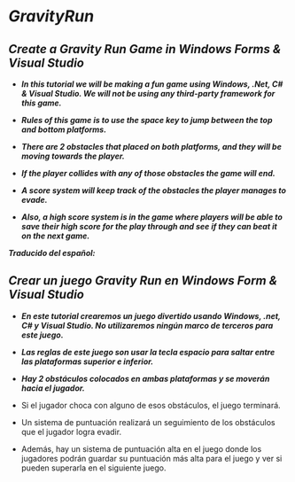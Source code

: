 # _GravityRun_

## _Create a Gravity Run Game in Windows Forms & Visual Studio_

- **_In this tutorial we will be making a fun game using Windows, .Net, C# & Visual Studio. We will not be using any third-party framework for this game._**
  
- **_Rules of this game is to use the space key to jump between the top and bottom platforms._**
  
- **_There are 2 obstacles that placed on both platforms, and they will be moving towards the player._**
  
- **_If the player collides with any of those obstacles the game will end._**
  
- **_A score system will keep track of the obstacles the player manages to evade._**
  
- **_Also, a high score system is in the game where players will be able to save their high score for the play through and see if they can beat it on the next game._**

**_Traducido del español:_**

## _Crear un juego Gravity Run en Windows Form & Visual Studio_

- **_En este tutorial crearemos un juego divertido usando Windows, .net, C# y Visual Studio. No utilizaremos ningún marco de terceros para este juego._**

- **_Las reglas de este juego son usar la tecla espacio para saltar entre las plataformas superior e inferior._**

- **_Hay 2 obstáculos colocados en ambas plataformas y se moverán hacia el jugador._**

- Si el jugador choca con alguno de esos obstáculos, el juego terminará.

- Un sistema de puntuación realizará un seguimiento de los obstáculos que el jugador logra evadir.

- Además, hay un sistema de puntuación alta en el juego donde los jugadores podrán guardar su puntuación más alta para el juego y ver si pueden superarla en el siguiente juego.
